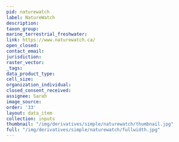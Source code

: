 ```yaml
---
pid: naturewatch
label: NatureWatch
description: 
taxon_group: 
marine_terrestrial_freshwater: 
link: https://www.naturewatch.ca/
open_closed: 
contact_email: 
jurisdiction: 
raster_vector: 
_tags: 
data_product_type: 
cell_size: 
organization_individual: 
closed_consent_received: 
assignee: Sarah
image_source: 
order: '33'
layout: data_item
collection: inputs
thumbnail: "/img/derivatives/simple/naturewatch/thumbnail.jpg"
full: "/img/derivatives/simple/naturewatch/fullwidth.jpg"
---
```

